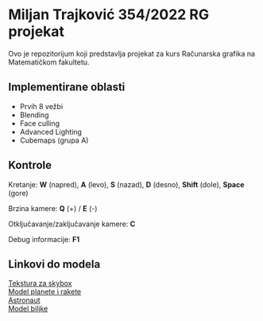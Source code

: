 # Miljan Trajković 354/2022 RG projekat
Ovo je repozitorijum koji predstavlja projekat za kurs Računarska grafika na Matematičkom fakultetu.

## Implementirane oblasti

* Prvih 8 vežbi
* Blending 
* Face culling
* Advanced Lighting
* Cubemaps (grupa A)

## Kontrole
Kretanje: **W** (napred), **A** (levo), **S** (nazad), **D** (desno), **Shift** (dole), **Space** (gore)

Brzina kamere: **Q** (+) / **E** (-)

Otključavanje/zaključavanje kamere: **C**

Debug informacije: **F1**

## Linkovi do modela

[Tekstura za skybox](https://opengameart.org/content/space-skyboxes-0)  
[Model planete i rakete](https://sketchfab.com/3d-models/space-exploration-wlp-series-8-91964c1ce1a34c3985b6257441efa500)  
[Astronaut](https://sketchfab.com/3d-models/3december-2021-day-18-astronaut-40f22d473c2e41868794254068fb94a5)   
[Model biljke](https://sketchfab.com/3d-models/alien-plant-1-37a485b44c4c4c91873649f3f28cd518)